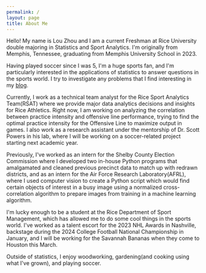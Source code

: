 ```yaml
---
permalink: /
layout: page
title: About Me
---
```


Hello! My name is Lou Zhou and I am a current Freshman at Rice University double majoring in Statistics and Sport Analytics. I'm originally from Memphis, Tennessee, graduating from Memphis University School in 2023.

Having played soccer since I was 5, I'm a huge sports fan, and I'm particularly interested in the applications of statistics to answer questions in the sports world. I try to investigate any problems that I find interesting in my [blog](blog.md).

Currently, I work as a technical team analyst for the Rice Sport Analytics Team(RSAT) where we provide major data analytics decisions and insights for Rice Athletics. Right now, I am working on analyzing the correlation between practice intensity and offensive line performance, trying to find the optimal practice intensity for the Offensive Line to maximize output in games. I also work as a research assistant under the mentorship of Dr. Scott Powers in his lab, where I will be working on a soccer-related project starting next academic year.

Previously, I've worked as an intern for the Shelby County Election Commission where I developed two in-house Python programs that amalgamated and cleaned previous precinct data to match up with redrawn districts, and as an intern for the Air Force Research Laboratory(AFRL), where I used computer vision to create a Python script which would find certain objects of interest in a busy image using a normalized cross-correlation algorithm to prepare images from training in a machine learning algorithm.

I'm lucky enough to be a student at the Rice Department of Sport Management, which has allowed me to do some cool things in the sports world. I've worked as a talent escort for the 2023 NHL Awards in Nashville, backstage during the 2024 College Football National Championship in January, and I will be working for the Savannah Bananas when they come to Houston this March.

Outside of statistics, I enjoy woodworking, gardening(and cooking using what I've grown), and playing soccer.


